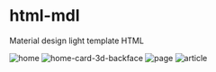 # html-mdl
Material design light template HTML

![home](https://user-images.githubusercontent.com/41728059/155151922-297d0583-2c00-42a3-a1b2-bb102e907825.png)
![home-card-3d-backface](https://user-images.githubusercontent.com/41728059/155151943-c855364a-0d85-43d1-95f7-9413f4946709.png)
![page](https://user-images.githubusercontent.com/41728059/155151962-a8066a42-71c0-444a-8ae7-e39ff81d87ed.png)
![article](https://user-images.githubusercontent.com/41728059/155160321-51a1a6a3-f53e-4cd4-a70d-a87d1b9271e3.png)
